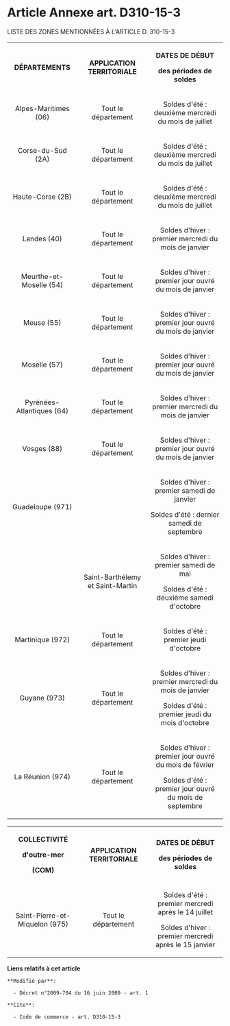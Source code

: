 # Article Annexe art. D310-15-3

LISTE DES ZONES MENTIONNÉES À L'ARTICLE D. 310-15-3

<table>
      <tbody>
        <tr>
          <th>

DÉPARTEMENTS 

</th>
          <th>

APPLICATION TERRITORIALE 

</th>
          <th>

DATES DE DÉBUT 

des périodes de soldes 

</th>
        </tr>
        <tr>
          <td align="center">

Alpes-Maritimes (06) 

</td>
          <td align="center">

Tout le département 

</td>
          <td align="center">

Soldes d'été : deuxième mercredi du mois de juillet 

</td>
        </tr>
        <tr>
          <td align="center">

Corse-du-Sud (2A) 

</td>
          <td align="center">

Tout le département 

</td>
          <td align="center">

Soldes d'été : deuxième mercredi du mois de juillet 

</td>
        </tr>
        <tr>
          <td align="center">

Haute-Corse (2B) 

</td>
          <td align="center">

Tout le département 

</td>
          <td align="center">

Soldes d'été : deuxième mercredi du mois de juillet 

</td>
        </tr>
        <tr>
          <td align="center">

Landes (40) 

</td>
          <td align="center">

Tout le département 

</td>
          <td align="center">

Soldes d'hiver : premier mercredi du mois de janvier 

</td>
        </tr>
        <tr>
          <td align="center">

Meurthe-et-Moselle (54) 

</td>
          <td align="center">

Tout le département 

</td>
          <td align="center">

Soldes d'hiver : premier jour ouvré du mois de janvier 

</td>
        </tr>
        <tr>
          <td align="center">

Meuse (55) 

</td>
          <td align="center">

Tout le département 

</td>
          <td align="center">

Soldes d'hiver : premier jour ouvré du mois de janvier 

</td>
        </tr>
        <tr>
          <td align="center">

Moselle (57) 

</td>
          <td align="center">

Tout le département 

</td>
          <td align="center">

Soldes d'hiver : premier jour ouvré du mois de janvier 

</td>
        </tr>
        <tr>
          <td align="center">

Pyrénées-Atlantiques (64) 

</td>
          <td align="center">

Tout le département 

</td>
          <td align="center">

Soldes d'hiver : premier mercredi du mois de janvier 

</td>
        </tr>
        <tr>
          <td align="center">

Vosges (88) 

</td>
          <td align="center">

Tout le département 

</td>
          <td align="center">

Soldes d'hiver : premier jour ouvré du mois de janvier 

</td>
        </tr>
        <tr>
          <td align="center">

Guadeloupe (971) 

</td>
          <td align="center">
          </td><td align="center">

Soldes d'hiver : premier samedi de janvier 

Soldes d'été : dernier samedi de septembre 

</td>
        </tr>
        <tr>
          <td align="center">
          </td><td align="center">

Saint-Barthélemy et Saint-Martin 

</td>
          <td align="center">

Soldes d'hiver : premier samedi de mai 

Soldes d'été : deuxième samedi d'octobre 

</td>
        </tr>
        <tr>
          <td align="center">

Martinique (972) 

</td>
          <td align="center">

Tout le département 

</td>
          <td align="center">

Soldes d'été : premier jeudi d'octobre 

</td>
        </tr>
        <tr>
          <td align="center">

Guyane (973) 

</td>
          <td align="center">

Tout le département 

</td>
          <td align="center">

Soldes d'hiver : premier mercredi du mois de janvier 

Soldes d'été : premier jeudi du mois d'octobre 

</td>
        </tr>
        <tr>
          <td align="center">

La Réunion (974) 

</td>
          <td align="center">

Tout le département 

</td>
          <td align="center">

Soldes d'hiver : premier jour ouvré du mois de février 

Soldes d'été : premier jour ouvré du mois de septembre 

</td>
        </tr>
      </tbody>
    </table>

<table>
      <tbody>
        <tr>
          <th>

COLLECTIVITÉ 

d'outre-mer 

(COM) 

</th>
          <th>

APPLICATION TERRITORIALE 

</th>
          <th>

DATES DE DÉBUT 

des périodes de soldes 

</th>
        </tr>
        <tr>
          <td align="center">

Saint-Pierre-et-Miquelon (975) 

</td>
          <td align="center">

Tout le département 

</td>
          <td align="center">

Soldes d'été : premier mercredi après le 14 juillet 

Soldes d'hiver : premier mercredi après le 15 janvier

</td>
        </tr>
      </tbody>
    </table>

**Liens relatifs à cet article**

	**Modifié par**:

	  - Décret n°2009-704 du 16 juin 2009 - art. 1

	**Cite**:

	  - Code de commerce - art. D310-15-3
